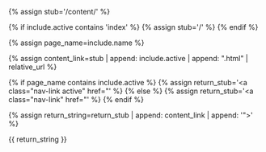 
{% assign stub='/content/' %}

{% if include.active contains 'index' %}
{% assign stub='/' %}
{% endif %}

{% assign page_name=include.name %}

{% assign content_link=stub | append: include.active | append: ".html" | relative_url %}

{% if page_name contains include.active %}
{% assign return_stub='<a class="nav-link active" href="' %}
{% else %}
{% assign return_stub='<a class="nav-link" href="' %}
{% endif %}


{% assign return_string=return_stub  | append: content_link | append: '"><span style="color:coral;" data-feather="' | append: include.icon | append: '"></span>' %}

{{ return_string }}
